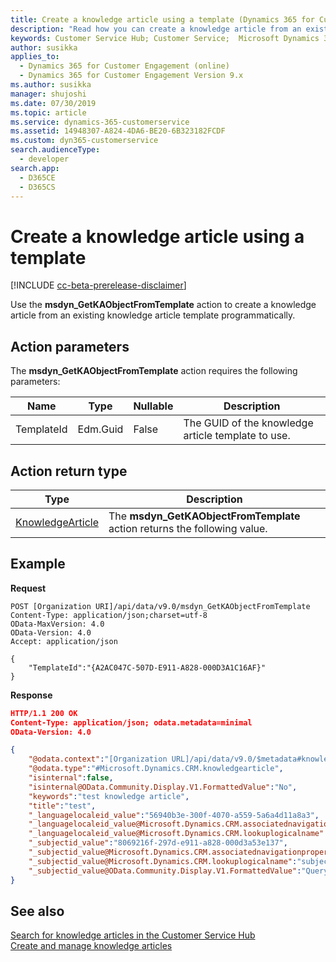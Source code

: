 ```yaml
---
title: Create a knowledge article using a template (Dynamics 365 for Customer Service) | MicrosoftDocs
description: "Read how you can create a knowledge article from an existing template using msdyn_GetKAObjectFromTemplate action"
keywords: Customer Service Hub; Customer Service;  Microsoft Dynamics 365 for Customer Engagement;
author: susikka
applies_to: 
  - Dynamics 365 for Customer Engagement (online)
  - Dynamics 365 for Customer Engagement Version 9.x
ms.author: susikka
manager: shujoshi
ms.date: 07/30/2019
ms.topic: article
ms.service: dynamics-365-customerservice
ms.assetid: 14948307-A824-4DA6-BE20-6B323182FCDF
ms.custom: dyn365-customerservice
search.audienceType: 
  - developer
search.app: 
  - D365CE
  - D365CS
---
```

# Create a knowledge article using a template

[!INCLUDE [cc-beta-prerelease-disclaimer](../includes/cc-beta-prerelease-disclaimer.md)]

Use the **msdyn_GetKAObjectFromTemplate** action to create a knowledge article from an existing knowledge article template programmatically.

## Action parameters

The **msdyn_GetKAObjectFromTemplate** action requires the following parameters:

| Name | Type | Nullable | Description |
| ---- | ---- | ---- | ---- |
| TemplateId | Edm.Guid | False | The GUID of the knowledge article template to use. |

## Action return type

| Type | Description |
| ---- | ---- |
| [KnowledgeArticle](../developer/entities/knowledgearticle.md) | The **msdyn_GetKAObjectFromTemplate** action returns the following value. |

## Example

**Request**

```http
POST [Organization URI]/api/data/v9.0/msdyn_GetKAObjectFromTemplate
Content-Type: application/json;charset=utf-8
OData-MaxVersion: 4.0
OData-Version: 4.0
Accept: application/json

{
    "TemplateId":"{A2AC047C-507D-E911-A828-000D3A1C16AF}"
}
```

**Response**

```json
HTTP/1.1 200 OK
Content-Type: application/json; odata.metadata=minimal
OData-Version: 4.0

{
    "@odata.context":"[Organization URL]/api/data/v9.0/$metadata#knowledgearticles/$entity",
    "@odata.type":"#Microsoft.Dynamics.CRM.knowledgearticle",
    "isinternal":false,
    "isinternal@OData.Community.Display.V1.FormattedValue":"No",
    "keywords":"test knowledge article",
    "title":"test",
    "_languagelocaleid_value":"56940b3e-300f-4070-a559-5a6a4d11a8a3",
    "_languagelocaleid_value@Microsoft.Dynamics.CRM.associatednavigationproperty":"languagelocaleid",
    "_languagelocaleid_value@Microsoft.Dynamics.CRM.lookuplogicalname":"languagelocale",
    "_subjectid_value":"8069216f-297d-e911-a828-000d3a53e137",
    "_subjectid_value@Microsoft.Dynamics.CRM.associatednavigationproperty":"subjectid",
    "_subjectid_value@Microsoft.Dynamics.CRM.lookuplogicalname":"subject",
    "_subjectid_value@OData.Community.Display.V1.FormattedValue":"Query"
}
```

## See also

[Search for knowledge articles in the Customer Service Hub](search-knowledge-articles-csh.md)<br />
[Create and manage knowledge articles](customer-service-hub-user-guide-knowledge-article.md)
